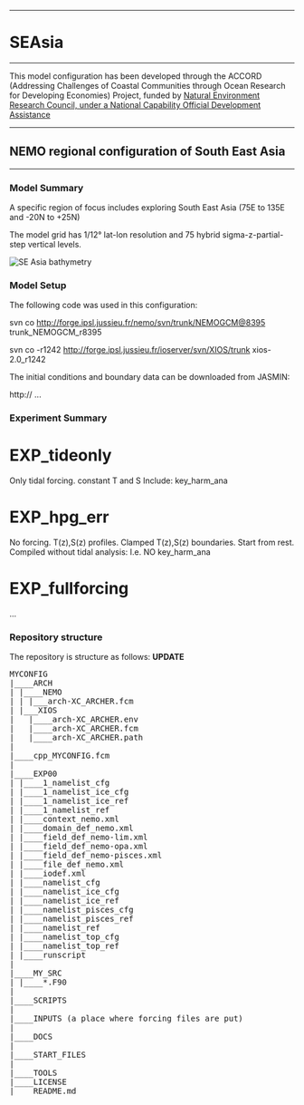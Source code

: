 ********
# SEAsia
********

This model configuration has been developed through the ACCORD (Addressing Challenges of Coastal Communities through Ocean Research for Developing Economies) Project, funded by [Natural Environment Research Council, under a National Capability Official Development Assistance](http://gotw.nerc.ac.uk/list_full.asp?pcode=NE%2FR000123%2F1)

*************************************************
## NEMO regional configuration of South East Asia
*************************************************

### Model Summary

A specific region of focus includes exploring South East Asia (75E to 135E and -20N to +25N)

The model grid has 1/12&deg; lat-lon resolution and 75 hybrid sigma-z-partial-step vertical levels.

![SE Asia bathymetry](https://github.com/NOC-MSM/SEAsia/wiki/FIGURES/ACCORD_SEAsia_bathy.png)

### Model Setup

The following code was used in this configuration:

svn co http://forge.ipsl.jussieu.fr/nemo/svn/trunk/NEMOGCM@8395 trunk_NEMOGCM_r8395

svn co -r1242 http://forge.ipsl.jussieu.fr/ioserver/svn/XIOS/trunk xios-2.0_r1242


The initial conditions and boundary data can be downloaded from JASMIN:

http://  ...

### Experiment Summary

EXP_tideonly
============
Only tidal forcing. constant T and S
Include: key_harm_ana


EXP_hpg_err
==========
No forcing. T(z),S(z) profiles. Clamped T(z),S(z) boundaries. Start from rest.
Compiled without tidal analysis: I.e. NO key_harm_ana


EXP_fullforcing
===============
...

### Repository structure

The repository is structure as follows: **UPDATE**
<pre>
MYCONFIG
|____ARCH
| |____NEMO
| | |___arch-XC_ARCHER.fcm
| |___XIOS
|   |____arch-XC_ARCHER.env
|   |____arch-XC_ARCHER.fcm
|   |____arch-XC_ARCHER.path
|
|____cpp_MYCONFIG.fcm
|
|____EXP00
| |____1_namelist_cfg
| |____1_namelist_ice_cfg
| |____1_namelist_ice_ref
| |____1_namelist_ref
| |____context_nemo.xml
| |____domain_def_nemo.xml
| |____field_def_nemo-lim.xml
| |____field_def_nemo-opa.xml
| |____field_def_nemo-pisces.xml
| |____file_def_nemo.xml
| |____iodef.xml
| |____namelist_cfg
| |____namelist_ice_cfg
| |____namelist_ice_ref
| |____namelist_pisces_cfg
| |____namelist_pisces_ref
| |____namelist_ref
| |____namelist_top_cfg
| |____namelist_top_ref
| |____runscript
|
|____MY_SRC
| |____*.F90
|
|____SCRIPTS
|
|____INPUTS (a place where forcing files are put)
|
|____DOCS
|
|____START_FILES
|
|____TOOLS
|____LICENSE
|____README.md
</pre>
